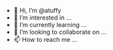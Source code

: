 - 👋 Hi, I’m @atuffy
- 👀 I’m interested in ...
- 🌱 I’m currently learning ...
- 💞️ I’m looking to collaborate on ...
- 📫 How to reach me ...

<!---
atuffy/atuffy is a ✨ special ✨ repository because its `README.md` (this file) appears on your GitHub profile.
You can click the Preview link to take a look at your changes.
--->
